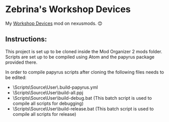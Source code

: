 # Zebrina's Workshop Devices
My [Workshop Devices](https://www.nexusmods.com/fallout4/mods/24678?) mod on nexusmods. :blush:

## Instructions:
This project is set up to be cloned inside the Mod Organizer 2 mods folder. Scripts are set up to be compiled using Atom and the papyrus package provided there.

In order to compile papyrus scripts after cloning the following files needs to be edited:
* \Scripts\Source\User\\.build-papyrus.yml
* \Scripts\Source\User\build-all.ppj
* \Scripts\Source\User\build-debug.bat (This batch script is used to compile all scripts for debugging)
* \Scripts\Source\User\build-release.bat (This batch script is used to compile all scripts for release)
